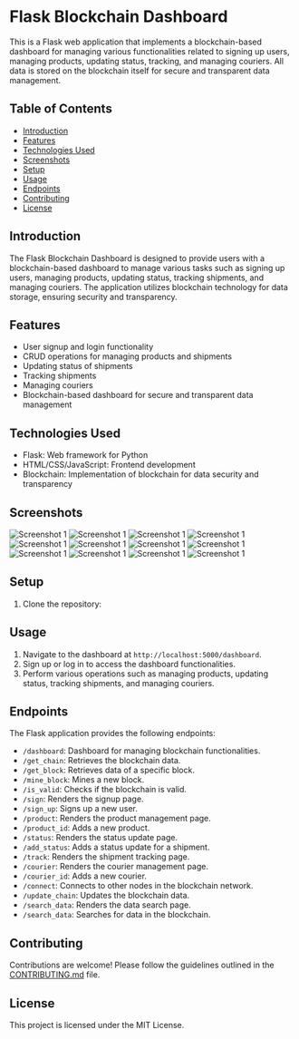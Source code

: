 # Flask Blockchain Dashboard

This is a Flask web application that implements a blockchain-based dashboard for managing various functionalities related to signing up users, managing products, updating status, tracking, and managing couriers. All data is stored on the blockchain itself for secure and transparent data management.

## Table of Contents

- [Introduction](#introduction)
- [Features](#features)
- [Technologies Used](#technologies-used)
- [Screenshots](#screenshots)
- [Setup](#setup)
- [Usage](#usage)
- [Endpoints](#endpoints)
- [Contributing](#contributing)
- [License](#license)

## Introduction

The Flask Blockchain Dashboard is designed to provide users with a blockchain-based dashboard to manage various tasks such as signing up users, managing products, updating status, tracking shipments, and managing couriers. The application utilizes blockchain technology for data storage, ensuring security and transparency.

## Features

- User signup and login functionality
- CRUD operations for managing products and shipments
- Updating status of shipments
- Tracking shipments
- Managing couriers
- Blockchain-based dashboard for secure and transparent data management

## Technologies Used

- Flask: Web framework for Python
- HTML/CSS/JavaScript: Frontend development
- Blockchain: Implementation of blockchain for data security and transparency

## Screenshots
![Screenshot 1](screenshots/views.3.png)
![Screenshot 1](screenshots/CMS.6.png)
![Screenshot 1](screenshots/views.5.png)
![Screenshot 1](screenshots/views.6.png)
![Screenshot 1](screenshots/views.6.png)
![Screenshot 1](screenshots/cms.1.png)
![Screenshot 1](screenshots/cms.3.png)
![Screenshot 1](screenshots/cms.4.png)
![Screenshot 1](screenshots/cms.5.png)
![Screenshot 1](screenshots/cms.8.png)
![Screenshot 1](screenshots/Settings.1.png)
![Screenshot 1](screenshots/views.1.png)


## Setup

1. Clone the repository:


Usage
-----

1. Navigate to the dashboard at `http://localhost:5000/dashboard`.
2. Sign up or log in to access the dashboard functionalities.
3. Perform various operations such as managing products, updating status, tracking shipments, and managing couriers.

Endpoints
---------

The Flask application provides the following endpoints:

- `/dashboard`: Dashboard for managing blockchain functionalities.
- `/get_chain`: Retrieves the blockchain data.
- `/get_block`: Retrieves data of a specific block.
- `/mine_block`: Mines a new block.
- `/is_valid`: Checks if the blockchain is valid.
- `/sign`: Renders the signup page.
- `/sign_up`: Signs up a new user.
- `/product`: Renders the product management page.
- `/product_id`: Adds a new product.
- `/status`: Renders the status update page.
- `/add_status`: Adds a status update for a shipment.
- `/track`: Renders the shipment tracking page.
- `/courier`: Renders the courier management page.
- `/courier_id`: Adds a new courier.
- `/connect`: Connects to other nodes in the blockchain network.
- `/update_chain`: Updates the blockchain data.
- `/search_data`: Renders the data search page.
- `/search_data`: Searches for data in the blockchain.

Contributing
------------

Contributions are welcome! Please follow the guidelines outlined in the [CONTRIBUTING.md](CONTRIBUTING.md) file.

License
-------

This project is licensed under the MIT License.

